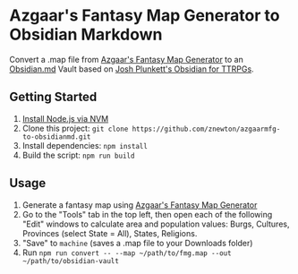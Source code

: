 # Azgaar's Fantasy Map Generator to Obsidian Markdown

Convert a .map file from [Azgaar's Fantasy Map Generator](https://azgaar.github.io/Fantasy-Map-Generator/) to an [Obsidian.md](https://obsidian.md) Vault based on [Josh Plunkett's Obsidian for TTRPGs](https://obsidianttrpgtutorials.com).

## Getting Started

1. [Install Node.js via NVM](https://github.com/nvm-sh/nvm?tab=readme-ov-file#installing-and-updating)
2. Clone this project: `git clone https://github.com/znewton/azgaarmfg-to-obsidianmd.git`
3. Install dependencies: `npm install`
4. Build the script: `npm run build`

## Usage

1. Generate a fantasy map using [Azgaar's Fantasy Map Generator](https://azgaar.github.io/Fantasy-Map-Generator/)
1. Go to the "Tools" tab in the top left, then open each of the following "Edit" windows to calculate area and population values: Burgs, Cultures, Provinces (select State = All), States, Religions.
1. "Save" to `machine` (saves a .map file to your Downloads folder)
1. Run `npm run convert -- --map ~/path/to/fmg.map --out ~/path/to/obsidian-vault`
